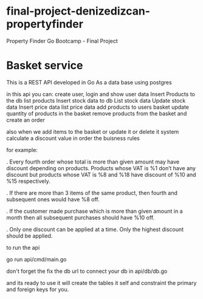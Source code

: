 # final-project-denizedizcan-propertyfinder
 Property Finder Go Bootcamp - Final Project

# Basket service

This is a REST API developed in Go
As a data base using postgres

in this api you can:
create user, login and show user data
Insert Products to the db
list products
Insert stock data to db
List stock data
Update stock data
Insert price data
list price data
add products to users basket
update quantity of products in the basket
remove products from the basket
and create an order

also when we add items to the basket or update it or delete it
system calculate a discount value in order the buisness rules

for example:

. Every fourth order whose total is more than given amount may have discount
depending on products. Products whose VAT is %1 don’t have any discount
but products whose VAT is %8 and %18 have discount of %10 and %15
respectively.

. If there are more than 3 items of the same product, then fourth and
subsequent ones would have %8 off.

. If the customer made purchase which is more than given amount in a month
then all subsequent purchases should have %10 off.

. Only one discount can be applied at a time. Only the highest discount should
be applied.

to run the api 

go run api/cmd/main.go

don't forget the fix the db url to connect your db in api/db/db.go

and its ready to use it will create the tables it self and constraint the primary and foreign keys for you.